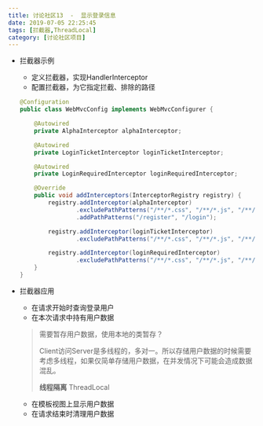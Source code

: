 ```yaml
---
title: 讨论社区13  -  显示登录信息
date: 2019-07-05 22:25:45
tags: [拦截器,ThreadLocal]
category: [讨论社区项目]
---
```


- 拦截器示例

  - 定义拦截器，实现HandlerInterceptor
  - 配置拦截器，为它指定拦截、排除的路径

  ```java
  @Configuration
  public class WebMvcConfig implements WebMvcConfigurer {
  
      @Autowired
      private AlphaInterceptor alphaInterceptor;
  
      @Autowired
      private LoginTicketInterceptor loginTicketInterceptor;
  
      @Autowired
      private LoginRequiredInterceptor loginRequiredInterceptor;
  
      @Override
      public void addInterceptors(InterceptorRegistry registry) {
          registry.addInterceptor(alphaInterceptor)
                  .excludePathPatterns("/**/*.css", "/**/*.js", "/**/*.png", "/**/*.jpg", "/**/*.jpeg")
                  .addPathPatterns("/register", "/login");
  
          registry.addInterceptor(loginTicketInterceptor)
                  .excludePathPatterns("/**/*.css", "/**/*.js", "/**/*.png", "/**/*.jpg", "/**/*.jpeg");
  
          registry.addInterceptor(loginRequiredInterceptor)
                  .excludePathPatterns("/**/*.css", "/**/*.js", "/**/*.png", "/**/*.jpg", "/**/*.jpeg");
      }
  }
  ```

- 拦截器应用

  - 在请求开始时查询登录用户
  - 在本次请求中持有用户数据

  > 需要暂存用户数据，使用本地的类暂存？
  >
  > Client访问Server是多线程的，多对一。所以存储用户数据的时候需要考虑多线程，如果仅简单存储用户数据，在并发情况下可能会造成数据混乱。
  >
  > **线程隔离** ThreadLocal

  - 在模板视图上显示用户数据
  - 在请求结束时清理用户数据